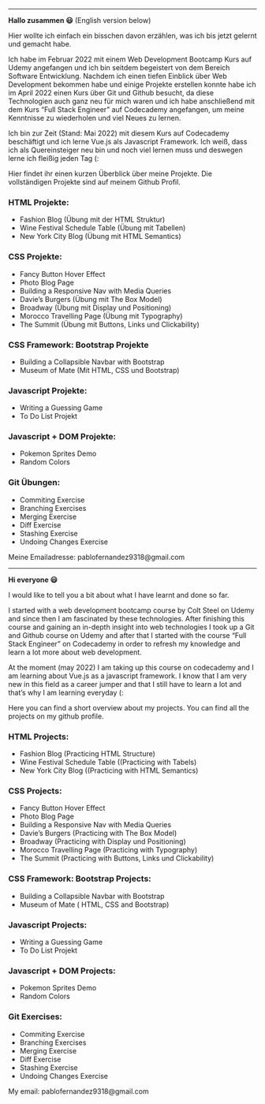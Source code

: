 <hr>
<p><strong>Hallo zusammen 😃</strong> (English version below)</p>
<p>Hier wollte ich einfach ein bisschen davon erzählen, was ich bis jetzt gelernt und gemacht habe.</p>
<p>Ich habe im Februar 2022 mit einem Web Development Bootcamp Kurs auf Udemy angefangen und ich bin seitdem begeistert von dem Bereich Software Entwicklung.
Nachdem ich einen tiefen Einblick über Web Development bekommen habe und einige Projekte erstellen konnte habe ich im April 2022 einen Kurs über Git und Github besucht, da diese Technologien auch ganz neu für mich waren und ich habe anschließend mit dem Kurs “Full Stack Engineer” auf Codecademy angefangen, um meine Kenntnisse zu wiederholen und viel Neues zu lernen.</p>
<p>Ich bin zur Zeit (Stand: Mai 2022) mit diesem Kurs auf Codecademy beschäftigt und ich lerne Vue.js als Javascript Framework. Ich weiß, dass ich als Quereinsteiger neu bin und noch viel lernen muss und deswegen lerne ich fleißig jeden Tag (:</p>

<p>Hier findet ihr einen kurzen Überblick über meine Projekte. Die vollständigen Projekte sind auf meinem Github Profil.</p>
<h3>HTML Projekte:</h3>
<ul>
<li>Fashion Blog (Übung mit der HTML Struktur)</li>
<li>Wine Festival Schedule Table (Übung mit Tabellen)</li>
<li>New York City Blog (Übung mit HTML Semantics)</li>
</ul>
<h3>CSS Projekte:</h3>
<ul>
<li>Fancy Button Hover Effect</li>
<li>Photo Blog Page</li>
<li>Building a Responsive Nav with Media Queries</li>
<li>Davie’s Burgers (Übung mit The Box Model)</li>
<li>Broadway (Übung mit Display und Positioning)</li>
<li>Morocco Travelling Page (Übung mit Typography)</li>
<li>The Summit (Übung mit Buttons, Links und Clickability)</li>
</ul>
<h3>CSS Framework: Bootstrap Projekte</h3>
<ul>
<li>Building a Collapsible Navbar with Bootstrap</li>
<li>Museum of Mate (Mit HTML, CSS und Bootstrap)</li>
</ul>
<h3>Javascript Projekte:</h3>
<ul>
<li>Writing a Guessing Game</li>
<li>To Do List Projekt</li>
</ul>
<h3>Javascript + DOM Projekte:</h3>
<ul>
<li>Pokemon Sprites Demo</li>
<li>Random Colors</li>
</ul>
<h3>Git Übungen:</h3>
<ul>
<li>Commiting Exercise</li>
<li>Branching Exercises</li>
<li>Merging Exercise</li>
<li>Diff Exercise</li>
<li>Stashing Exercise</li>
<li>Undoing Changes Exercise</li>
</ul>

<p>Meine Emailadresse: pablofernandez9318@gmail.com</p>
<hr>
<p><strong>Hi everyone 😃</strong></p>
<p>I would like to tell you a bit about what I have learnt and done so far.</p>
<p>I started with a web development bootcamp course by Colt Steel on Udemy and since then I am fascinated by these technologies.
After finishing this course and gaining an in-depth insight into web technologies I took up a Git and Github course on Udemy and after that I started with the course “Full Stack Engineer” on Codecademy in order to refresh my knowledge and learn a lot more about web development.</p>
<p>At the moment (may 2022) I am taking up this course on codecademy and I am learning about Vue.js as a javascript framework. I know that I am very new in this field as a career jumper and that I still have to learn a lot and that’s why I am learning everyday (:</p>
<p>Here you can find a short overview about my projects. You can find all the projects on my github profile.</p>
<h3>HTML Projects:</h3>
<ul>
<li>Fashion Blog (Practicing HTML Structure)</li>
<li>Wine Festival Schedule Table ((Practicing with Tabels)</li>
<li>New York City Blog ((Practicing with HTML Semantics)</li>
</ul>
<h3>CSS Projects:</h3>
<ul>
<li>Fancy Button Hover Effect</li>
<li>Photo Blog Page</li>
<li>Building a Responsive Nav with Media Queries</li>
<li>Davie’s Burgers (Practicing with The Box Model)</li>
<li>Broadway (Practicing with Display und Positioning)</li>
<li>Morocco Travelling Page (Practicing with Typography)</li>
<li>The Summit (Practicing with Buttons, Links und Clickability)</li>
</ul>
<h3>CSS Framework: Bootstrap Projects:</h3>
<ul>
<li>Building a Collapsible Navbar with Bootstrap</li>
<li>Museum of Mate ( HTML, CSS and Bootstrap)</li>
</ul>
<h3>Javascript Projects:</h3>
<ul>
<li>Writing a Guessing Game</li>
<li>To Do List Projekt</li>
</ul>
<h3>Javascript + DOM Projects:</h3>
<ul>
<li>Pokemon Sprites Demo</li>
<li>Random Colors</li>
</ul>
<h3>Git Exercises:</h3>
<ul>
<li>Commiting Exercise</li>
<li>Branching Exercises</li>
<li>Merging Exercise</li>
<li>Diff Exercise</li>
<li>Stashing Exercise</li>
<li>Undoing Changes Exercise</li>
</ul>
<p>My email: pablofernandez9318@gmail.com</p>
